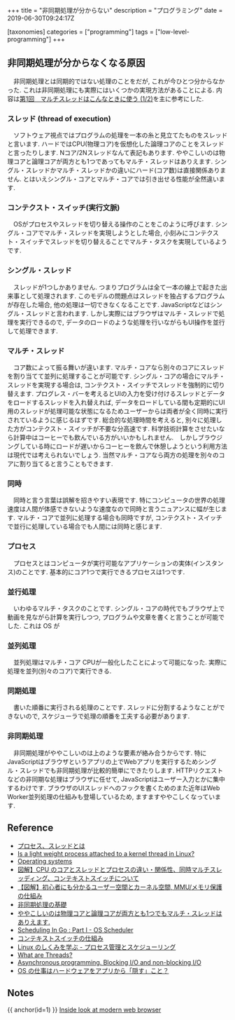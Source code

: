 +++
title = "非同期処理が分からない"
description = "プログラミング"
date = 2019-06-30T09:24:17Z

[taxonomies]
categories = ["programming"]
tags = ["low-level-programming"]
+++

## 非同期処理が分からなくなる原因

　非同期処理とは同期的ではない処理のことをだが, これが今ひとつ分からなかった. これは非同期処理にも実際にはいくつかの実現方法があることによる. 内容は[第1回　マルチスレッドはこんなときに使う (1/2)](https://www.atmarkit.co.jp/ait/articles/0503/12/news025.html#utm_term=share_sp)を主に参考にした.

### スレッド (thread of execution)

　ソフトウェア視点ではプログラムの処理を一本の糸と見立てたものをスレッドと言います. ハードではCPU(物理コア)を仮想化した論理コアのことをスレッドと言ったりします. Nコア/2Nスレッドなんて表記もあります. ややこしいのは物理コアと論理コアが両方とも1つであってもマルチ・スレッドはありえます. シングル・スレッドかマルチ・スレッドかの違いにハード(コア数)は直接関係ありません. とはいえシングル・コアとマルチ・コアでは引き出せる性能が全然違います.

### コンテクスト・スイッチ(実行文脈)

　OSがプロセスやスレッドを切り替える操作のことをこのように呼びます. シングル・コアでマルチ・スレッドを実現しようとした場合, 小刻みにコンテクスト・スイッチでスレッドを切り替えることでマルチ・タスクを実現しているようです.

### シングル・スレッド

　スレッドが1つしかありません. つまりプログラムは全て一本の線上で起きた出来事として処理されます. このモデルの問題点はスレッドを独占するプログラムが存在した場合, 他の処理は一切できなくなることです. JavaScriptなどはシングル・スレッドと言われます. しかし実際にはブラウザはマルチ・スレッドで処理を実行できるので, データのロードのような処理を行いながらもUI操作を並行して処理できます.

### マルチ・スレッド

　コア数によって振る舞いが違います. マルチ・コアなら別々のコアにスレッドを割り当てて並列に処理することが可能です. シングル・コアの場合にマルチ・スレッドを実現する場合は, コンテクスト・スイッチでスレッドを強制的に切り替えます. プログレス・バーを考えるとUIの入力を受け付けるスレッドとデータをロードするスレッドを入れ替えれば, データをロードしている間も定期的にUI用のスレッドが処理可能な状態になるためユーザーからは両者が全く同時に実行されているように感じるはずです. 総合的な処理時間を考えると, 別々に処理した方がコンテクスト・スイッチが不要な分高速です. 科学技術計算をさせたいなら計算中はコーヒーでも飲んでいる方がいいかもしれません.　しかしブラウジングしている時にロードが遅いからコーヒーを飲んで休憩しようという利用方法は現代では考えられないでしょう. 当然マルチ・コアなら両方の処理を別々のコアに割り当てると言うこともできます.

### 同時

　同時と言う言葉は誤解を招きやすい表現です. 特にコンピュータの世界の処理速度は人間が体感できないような速度なので同時と言うニュアンスに幅が生じます. マルチ・コアで並列に処理する場合も同時ですが, コンテクスト・スイッチで並行に処理している場合でも人間には同時と感じます.


### プロセス

　プロセスとはコンピュータが実行可能なアプリケーションの実体(インスタンス)のことです. 基本的にコア1つで実行できるプロセスは1つです.

### 並行処理

　いわゆるマルチ・タスクのことです. シングル・コアの時代でもブラウザ上で動画を見ながら計算を実行しつつ, プログラムや文章を書くと言うことが可能でした. これは OS が

### 並列処理

　並列処理はマルチ・コア CPUが一般化したことによって可能になった. 実際に処理を並列(別々のコア)で実行できる.

### 同期処理

　書いた順番に実行される処理のことです. スレッドに分割するようなことができないので, スケジューラで処理の順番を工夫する必要があります.

### 非同期処理

　非同期処理がややこしいのは上のような要素が絡み合うからです. 特にJavaScriptはブラウザというアプリの上でWebアプリを実行するためシングル・スレッドでも非同期処理が比較的簡単にできたりします. HTTPリクエストなどの非同期な処理はブラウザに任せて, JavaScriptはユーザー入力とかに集中するわけです. ブラウザのUIスレッドへのフックを書くためのまた近年はWeb Worker並列処理の仕組みも登場しているため, ますますややこしくなっています.

## Reference

- [プロセス、スレッドとは](http://u-kipedia.hateblo.jp/entry/2014/09/21/102823)
- [Is a light weight process attached to a kernel thread in Linux?](https://unix.stackexchange.com/questions/472300/is-a-light-weight-process-attached-to-a-kernel-thread-in-linux)
- [Operating systems](http://www.it.uu.se/education/course/homepage/os/vt18/)
- [図解】CPU のコアとスレッドとプロセスの違い・関係性、同時マルチスレッディング、コンテキストスイッチについて](https://milestone-of-se.nesuke.com/sv-basic/architecture/cpu/)
- [【図解】初心者にも分かるユーザー空間とカーネル空間, MMU/メモリ保護の仕組み](https://milestone-of-se.nesuke.com/sv-basic/architecture/user-space-kernel-space/)
- [非同期処理の基礎](https://www.slideshare.net/ufcpp/ss-34533225)
- [ややこしいのは物理コアと論理コアが両方とも1つでもマルチ・スレッドはありえます.](https://www.slideshare.net/ufcpp/asyncawait-114647813)
- [Scheduling In Go : Part I - OS Scheduler](https://www.ardanlabs.com/blog/2018/08/scheduling-in-go-part1.html)
- [コンテキストスイッチの仕組み](http://ossforum.jp/node/752)
- [Linux のしくみを学ぶ - プロセス管理とスケジューリング](https://syuu1228.github.io/process_management_and_process_schedule/process_management_and_process_schedule.html)
- [What are Threads?](https://www.studytonight.com/operating-system/multithreading)
- [Asynchronous programming. Blocking I/O and non-blocking I/O](https://luminousmen.com/post/asynchronous-programming-blocking-and-non-blocking)
- [OS の仕事はハードウェアをアプリから「隠す」こと？](https://ascii.jp/elem/000/000/629/629860/)

## Notes
{{ anchor(id=1) }} [Inside look at modern web browser](https://developers.google.com/web/updates/2018/09/inside-browser-part1)
